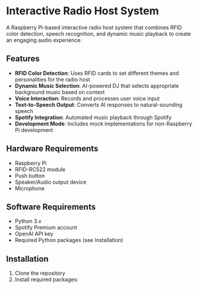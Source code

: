# Interactive Radio Host System

A Raspberry Pi-based interactive radio host system that combines RFID color detection, speech recognition, and dynamic music playback to create an engaging audio experience.

## Features

- **RFID Color Detection**: Uses RFID cards to set different themes and personalities for the radio host
- **Dynamic Music Selection**: AI-powered DJ that selects appropriate background music based on context
- **Voice Interaction**: Records and processes user voice input
- **Text-to-Speech Output**: Converts AI responses to natural-sounding speech
- **Spotify Integration**: Automated music playback through Spotify
- **Development Mode**: Includes mock implementations for non-Raspberry Pi development

## Hardware Requirements

- Raspberry Pi
- RFID-RC522 module
- Push button
- Speaker/Audio output device
- Microphone

## Software Requirements

- Python 3.x
- Spotify Premium account
- OpenAI API key
- Required Python packages (see Installation)

## Installation

1. Clone the repository
2. Install required packages:
